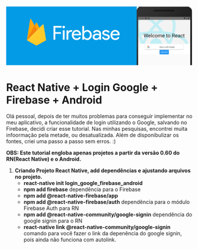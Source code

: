 ![](src/image/Firebase_LoginGoogle_React.png)
# React Native + Login Google + Firebase + Android
Olá pessoal, depois de ter muitos problemas para conseguir implementar no meu aplicativo, a funcionalidade de login utilizando o Google, salvando no Firebase, decidi criar esse tutorial.
Nas minhas pesquisas, encontrei muita infoormação pela metade, ou desatualizada. Além de disponibulizar os fontes, criei uma passo a passo sem erros. :)

**OBS: Este tutorial engloba apenas projetos a partir da versão 0.60 do RN(React Native) e o Android.**

1. **Criando Projeto React Native, add dependências e ajustando arquivos no projeto.**
   - **react-native init login_google_firebase_android**
   - **npm add firebase** dependência para o Firebase
   - **npm add @react-native-firebase/app**
   - **npm add @react-native-firebase/auth** dependência para o módulo Firebase Auth para RN
   - **npm add @react-native-community/google-signin** dependência do google signin para o RN
   - **react-native link @react-native-community/google-signin**  comando para você fazer o link da depenência do google signin, pois ainda não funciona com autolink.
   

  

